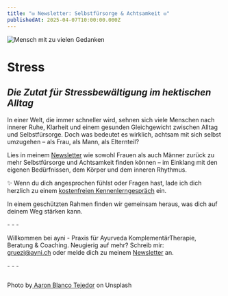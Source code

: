 ```yaml
---
title: "✉️ Newsletter: Selbstfürsorge & Achtsamkeit ✉️"
publishedAt: 2025-04-07T10:00:00.000Z
---
```

![Mensch mit zu vielen Gedanken](/images/4_2_1_newsletter_man.png "Mensch mit zu vielen Gedanken")

# **Stress**

## ***Die Zutat für Stressbewältigung im hektischen Alltag*** 

In einer Welt, die immer schneller wird, sehnen sich viele Menschen nach innerer Ruhe, Klarheit und einem gesunden Gleichgewicht zwischen Alltag und Selbstfürsorge.
Doch was bedeutet es wirklich, achtsam mit sich selbst umzugehen – als Frau, als Mann, als Elternteil?



Lies in meinem [Newsletter](https://sh1.sendinblue.com/vpj2a6939pfe.html?t=1751292421376) wie sowohl Frauen als auch Männer zurück zu mehr Selbstfürsorge und Achtsamkeit finden können – im Einklang mit den eigenen Bedürfnissen, dem Körper und dem inneren Rhythmus.

✨ Wenn du dich angesprochen fühlst oder Fragen hast, lade ich dich herzlich zu einem [kostenfreien Kennenlerngespräch](https://app.healthadvisor.ch/bookings/ea78fca9028a430ea120ea2c10420468) ein. 

In einem geschützten Rahmen finden wir gemeinsam heraus, was dich auf deinem Weg stärken kann.

\- - -

Willkommen bei ayni - Praxis für Ayurveda KomplementärTherapie, Beratung & Coaching. Neugierig auf mehr? Schreib mir: [gruezi@ayni.ch](mailto:gruezi@ayni.ch) oder melde dich zu meinem [Newsletter](<>) an.

\- - -

![]()

Photo by[ Aaron Blanco Tejedor](https://unsplash.com/de/fotos/malerei-des-menschen-VBe9zj-JHBs)[](https://unsplash.com/de/fotos/malerei-des-menschen-VBe9zj-JHBs) on Unsplash
